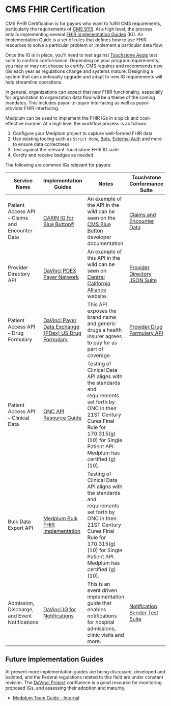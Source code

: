 # CMS FHIR Certification

CMS FHIR Certification is for payors who want to fulfill CMS requirements, particularly the requirements of [CMS 9115](https://www.cms.gov/files/document/cms-9115-f.pdf). At a high level, the process entails implementing several [FHIR Implementation Guides](https://www.hl7.org/fhir/implementationguide.html) (IG). An Implementation Guide is a set of rules that defines how to use FHIR resources to solve a particular problem or implement a particular data flow.

Once the IG is in place, you'll need to test against [Touchstone Aegis](https://touchstone.aegis.net/touchstone/userguide/html/index.html) test suite to confirm conformance. Depending on your program requirements, you may or may not choose to certify. CMS requires and recommends new IGs each year as regulations change and systems mature. Designing a system that can continually upgrade and adapt to new IG requirements will help streamline operations.

In general, organizations can expect that new FHIR functionality, especially for organization to organization data flow will be a theme of the coming mandates. This includes payor-to-payor interfacing as well as payor-provider FHIR interfacing.

Medplum can be used to implement the FHIR IGs in a quick and cost-effective manner. At a high level the workflow process is as follows:

1. Configure your Medplum project to capture well-formed FHIR data
2. Use existing tooling such as `Strict Mode`, [Bots](/docs/bots), [External Auth](/docs/auth/external-identity-providers) and more to ensure data correctness
3. Test against the relevant Touchstone FHIR IG suite
4. Certify and receive badges as needed

The following are common IGs relevant for payors:

| Service Name                                   | Implementation Guides                                                                                           | Notes                                                                                                                                                                                                     | Touchstone Conformance Suite                                                                                                                    |
| ---------------------------------------------- | --------------------------------------------------------------------------------------------------------------- | --------------------------------------------------------------------------------------------------------------------------------------------------------------------------------------------------------- | ----------------------------------------------------------------------------------------------------------------------------------------------- |
| Patient Access API – Claims and Encounter Data | [CARIN IG for Blue Button®](http://hl7.org/fhir/us/carin-bb/STU1/)                                             | An example of the API in the wild can be seen on the [CMS Blue Button](https://bluebutton.cms.gov/developers/) developer documentation                                                                    | [Claims and Encounter Data](https://touchstone.aegis.net/touchstone/conformance/current?suite=FHIR4-0-1-PAA-CLAIMS-ENCOUNTERS-2-Server)         |
| Provider Directory API                         | [DaVinci PDEX Payer Network](http://hl7.org/fhir/us/davinci-pdex-plan-net/STU1/)                                | An example of this API in the wild can be seen on [Central California Alliance](https://thealliance.health/developer-resources/provider-directory/) website.                                              | [Provider Directory JSON Suite](https://touchstone.aegis.net/touchstone/conformance/current?suite=FHIR4-0-1-PAA-PROVIDER-DIR-1-0-0-json-Server) |
| Patient Access API – Drug Formulary            | [DaVinci Payer Data Exchange (PDex) US Drug Formulary](http://hl7.org/fhir/us/davinci-drug-formulary/STU1.0.1/) | This API exposes the brand name and generic drugs a health insurer agrees to pay for as part of coverage.                                                                                                 | [Provider Drug Formulary API](https://touchstone.aegis.net/touchstone/conformance/current?suite=FHIR4-0-1-PAA-Formulary-1-0-1-json-Server)      |
| Patient Access API – Clinical Data             | [ONC API Resource Guide](https://onc-healthit.github.io/api-resource-guide/)                                    | Testing of Clinical Data API aligns with the standards and requirements set forth by ONC in their 21ST Century Cures Final Rule for 170.315(g)(10) for Single Patient API. Medplum has certified (g)(10). |                                                                                                                                                 |
| Bulk Data Export API                           | [Medplum Bulk FHIR Implementation](/docs/api/fhir/operations/bulk-fhir)                                         | Testing of Clinical Data API aligns with the standards and requirements set forth by ONC in their 21ST Century Cures Final Rule for 170.315(g)(10) for Single Patient API. Medplum has certified (g)(10). |                                                                                                                                                 |
| Admission, Discharge, and Event Notifications  | [DaVinci IG for Notifications](http://hl7.org/fhir/us/davinci-alerts/)                                          | This is an event driven implementation guide that enables notifications for hospital admissions, clinic visits and more.                                                                                  | [Notification Sender Test Suite](https://touchstone.aegis.net/touchstone/conformance/current?suite=FHIR4-0-1-PAA-NOTIFICATIONS-SENDER-Client)   |

## Future Implementation Guides

At present more implementation guides are being discussed, developed and balloted, and the Federal regulations related to this field are under constant revision. The [DaVinci Project](https://confluence.hl7.org/display/DVP) confluence is a good resource for monitoring proposed IGs, and assessing their adoption and maturity.

- [Medplum Team Guide - Internal](https://drive.google.com/file/d/1rg3DATV1ypUBnVURR6L_mh4qFplofCCV/view)
